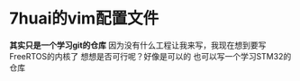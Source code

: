 # 7huai的vim配置文件
**其实只是一个学习git的仓库**
因为没有什么工程让我来写，我现在想到要写FreeRTOS的内核了
想想是否可行呢？好像是可以的
也可以写一个学习STM32的仓库

